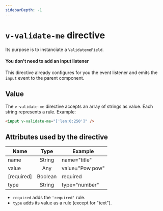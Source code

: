 ```yaml
---
sidebarDepth: -1
---
```


# `v-validate-me` directive

Its purpose is to instanciate a `ValidatemeField`.

#### You don't need to add an input listener

This directive already configures for you the event listener and emits the `input` event to the parent component.

## Value

The `v-validate-me` directive accepts an array of strings as value. Each string represents a rule. Example:

```html
<input v-validate-me="['len:0:250']" />
```

## Attributes used by the directive

| Name       |  Type   | Example         |
| ---------- | :-----: | --------------- |
| name       | String  | name="title"    |
| value      |   Any   | value="Pow pow" |
| [required] | Boolean | required        |
| type       | String  | type="number"   |

- `required` adds the `'required'` rule.
- `type` adds its value as a rule (except for "text").
